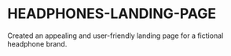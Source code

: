 # HEADPHONES-LANDING-PAGE
Created an appealing and user-friendly landing page for a
fictional headphone brand.
